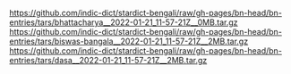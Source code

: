 https://github.com/indic-dict/stardict-bengali/raw/gh-pages/bn-head/bn-entries/tars/bhattacharya__2022-01-21_11-57-21Z__0MB.tar.gz  
https://github.com/indic-dict/stardict-bengali/raw/gh-pages/bn-head/bn-entries/tars/biswas-bangala__2022-01-21_11-57-21Z__2MB.tar.gz  
https://github.com/indic-dict/stardict-bengali/raw/gh-pages/bn-head/bn-entries/tars/dasa__2022-01-21_11-57-21Z__2MB.tar.gz  
